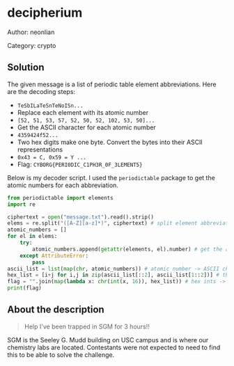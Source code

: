 # decipherium

Author: neonlian

Category: crypto

## Solution

The given message is a list of periodic table element abbreviations. Here are the decoding steps:
* `TeSbILaTeSnTeNoISn...`
* Replace each element with its atomic number 
* `[52, 51, 53, 57, 52, 50, 52, 102, 53, 50]...`
* Get the ASCII character for each atomic number
* `4359424f52...`
* Two hex digits make one byte. Convert the bytes into their ASCII representations
* `0x43 = C, 0x59 = Y ...`
* Flag: `CYBORG{PERI0DIC_C1PH3R_0F_3LEMENT5}`


Below is my decoder script. I used the `periodictable` package to get the atomic numbers for each abbreviation.
```python
from periodictable import elements
import re

ciphertext = open("message.txt").read().strip()
elems = re.split("([A-Z][a-z]*)", ciphertext) # split element abbreviations string into list
atomic_numbers = []
for el in elems:
    try:
        atomic_numbers.append(getattr(elements, el).number) # get the atomic number of an element
    except AttributeError:
        pass
ascii_list = list(map(chr, atomic_numbers)) # atomic number -> ASCII char
hex_list = [i+j for i,j in zip(ascii_list[::2], ascii_list[1::2])] # the ASCII chars are two digit hex numbers
flag = "".join(map(lambda x: chr(int(x, 16)), hex_list)) # hex ints -> ASCII
print(flag)

```

## About the description
> Help I've been trapped in SGM for 3 hours!!

SGM is the Seeley G. Mudd building on USC campus and is where our chemistry labs are located. Contestants were not expected to need to find this to be able to solve the challenge.